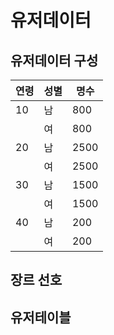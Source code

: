 # 유저데이터





## 유저데이터 구성

| 연령 | 성별 | 명수 |
| ---- | ---- | ---- |
| 10   | 남   | 800  |
|      | 여   | 800  |
| 20   | 남   | 2500 |
|      | 여   | 2500 |
| 30   | 남   | 1500 |
|      | 여   | 1500 |
| 40   | 남   | 200  |
|      | 여   | 200  |







## 장르 선호







## 유저테이블

